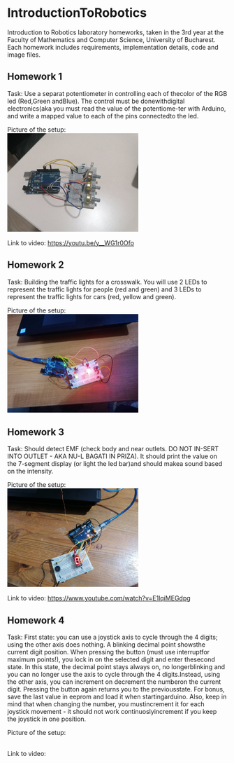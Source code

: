 # IntroductionToRobotics
Introduction to Robotics laboratory homeworks, taken in the 3rd year at the Faculty of Mathematics and Computer Science, University of Bucharest. Each homework includes requirements, implementation details, code and image files.


## Homework 1
Task: Use a separat potentiometer in controlling each of thecolor of the RGB led (Red,Green andBlue).  The control must be donewithdigital electronics(aka you must read the value of the potentiome-ter with Arduino, and write a mapped value to each of the pins connectedto the led.

Picture of the setup:<br>
<img src="https://github.com/Coakaze/IntroductionToRobotics/blob/main/tema1/248534052_647618726225531_515822210448258576_n.jpg" width="300">

Link to video: https://youtu.be/y__WG1r0Ofo

## Homework 2
Task: Building the traffic lights for a crosswalk. You will use 2 LEDs to represent the traffic lights for people (red and green) and 3 LEDs to represent the traffic lights for cars (red, yellow and green).

Picture of the setup:<br>
<img src="https://github.com/Coakaze/IntroductionToRobotics/blob/main/tema2/253166847_1063096174520320_3493918040957907257_n.jpg" width="300">

## Homework 3
Task: Should detect EMF (check body and near outlets.  DO NOT IN-SERT INTO OUTLET - AKA NU-L BAGATI IN PRIZA). It should print the value on the 7-segment display (or light the led bar)and should makea sound based on the intensity.

Picture of the setup:<br>
<img src="https://github.com/Coakaze/IntroductionToRobotics/blob/main/tema3/255068723_1210608239425969_941980406408733047_n.jpg" width="300">

Link to video: https://www.youtube.com/watch?v=E1lqiMEGdpg

## Homework 4
Task: First  state:   you  can  use  a  joystick  axis  to  cycle  through  the  4 digits; using the other axis does nothing.  A blinking decimal point showsthe current digit position.  When pressing the button (must use interruptfor  maximum  points!),  you  lock  in  on  the  selected  digit  and  enter  thesecond state.  In this state, the decimal point stays always on, no longerblinking and you can no longer use the axis to cycle through the 4 digits.Instead, using the other axis, you can increment on decrement the numberon the current digit.  Pressing the button again returns you to the previousstate.  For bonus, save the last value in eeprom and load it when startingarduino.  Also, keep in mind that when changing the number, you mustincrement it for each joystick movement - it should not work continuoslyincrement if you keep the joystick in one position.

Picture of the setup:<br>
<img src="" width="300">

Link to video: 
